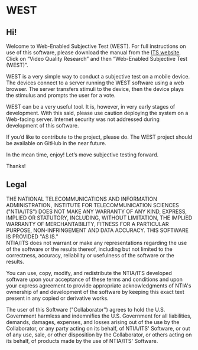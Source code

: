 # WEST

## Hi!

Welcome to Web-Enabled Subjective Test (WEST). For full instructions on use of this software, please download the manual from the [ITS website](https://www.its.bldrdoc.gov). Click on “Video Quality Research” and then “Web-Enabled Subjective Test (WEST)”.

WEST is a very simple way to conduct a subjective test on a mobile device. The devices connect to a server running the WEST software using a web browser. The server transfers stimuli to the device, then the device plays the stimulus and prompts the user for a vote.

WEST can be a very useful tool. It is, however, in very early stages of development. With this said, please use caution deploying the system on a Web-facing server. Internet security was not addressed during development of this software.

If you’d like to contribute to the project, please do. The WEST project should be available on GitHub in the near future.

In the mean time, enjoy! Let’s move subjective testing forward.

Thanks!

## Legal
THE NATIONAL TELECOMMUNICATIONS AND INFORMATION ADMINISTRATION, INSTITUTE 
FOR TELECOMMUNICATION SCIENCES ("NTIA/ITS") DOES NOT MAKE ANY WARRANTY OF 
ANY KIND, EXPRESS, IMPLIED OR STATUTORY, INCLUDING, WITHOUT LIMITATION, 
THE IMPLIED WARRANTY OF MERCHANTABILITY, FITNESS FOR A PARTICULAR PURPOSE, 
NON-INFRINGEMENT AND DATA ACCURACY.  THIS SOFTWARE IS PROVIDED "AS IS."  
NTIA/ITS does not warrant or make any representations regarding the use of 
the software or the results thereof, including but not limited to the 
correctness, accuracy, reliability or usefulness of the software or the 
results.

You can use, copy, modify, and redistribute the NTIA/ITS developed 
software upon your acceptance of these terms and conditions and upon your 
express agreement to provide appropriate acknowledgments of NTIA's 
ownership of and development of the software by keeping this exact text 
present in any copied or derivative works.

The user of this Software ("Collaborator") agrees to hold the U.S. 
Government harmless and indemnifies the U.S. Government for all 
liabilities, demands, damages, expenses, and losses arising out of
the use by the Collaborator, or any party acting on its behalf, of 
NTIA/ITS' Software, or out of any use, sale, or other disposition by the 
Collaborator, or others acting on its behalf, of products made
by the use of NTIA/ITS' Software.
